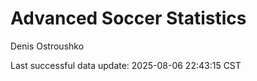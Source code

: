 # Advanced Soccer Statistics
Denis Ostroushko

<!-- gfm -->

Last successful data update: 2025-08-06 22:43:15 CST
